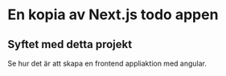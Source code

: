 # En kopia av Next.js todo appen

## Syftet med detta projekt
Se hur det är att skapa en frontend appliaktion med angular.